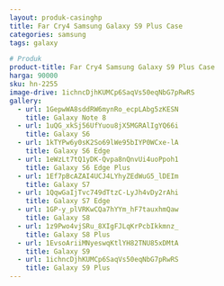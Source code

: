 ```yaml
---
layout: produk-casinghp
title: Far Cry4 Samsung Galaxy S9 Plus Case
categories: samsung
tags: galaxy

# Produk
product-title: Far Cry4 Samsung Galaxy S9 Plus Case
harga: 90000
sku: hn-2255
image-drive: 1ichncDjhKUMCp6SaqVs50eqNbG7pRwRS
gallery:
  - url: 1GepwWA8sddRW6mynRo_ecpLAbg5zKESN
    title: Galaxy Note 8
  - url: 1uQG_xkSj56UfYuou8jX5MGRAlIgYQ66i
    title: Galaxy S6
  - url: 1kTYPw6y0sK2So69lWe95bIYP0WCxe-lA
    title: Galaxy S6 Edge
  - url: 1eWzLt7tQ1yDK-Qvpa8nQnvUi4uoPpoh1
    title: Galaxy S6 Edge Plus
  - url: 1Ef7pBcAZAI4UCJ4LYhyZEdWuG5_lDEIm
    title: Galaxy S7
  - url: 1QqwGaIjTvc749dTtzC-LyJh4vDy2rAhi
    title: Galaxy S7 Edge
  - url: 1GP-y_plVRKwCQa7hYYm_hF7tauxhmQaw
    title: Galaxy S8
  - url: 1z9Pwo4vjSRu_8XIgFJLqKrPcbIkkmnz_
    title: Galaxy S8 Plus
  - url: 1EvsoAriiMNyeswqKtlYH82TNU85xDMtA
    title: Galaxy S9
  - url: 1ichncDjhKUMCp6SaqVs50eqNbG7pRwRS
    title: Galaxy S9 Plus
---
```

